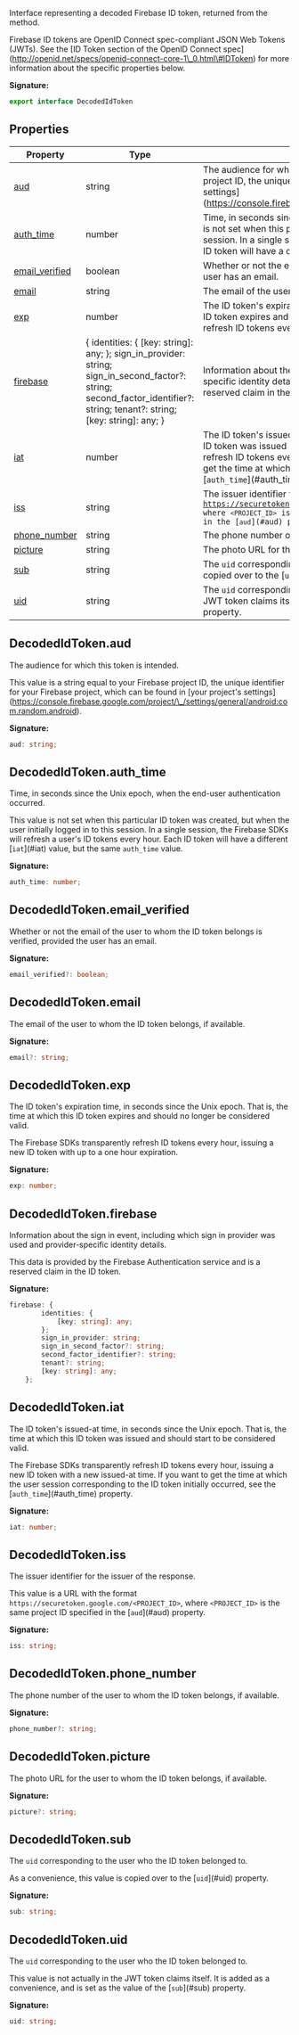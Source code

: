 Interface representing a decoded Firebase ID token, returned from the  method.

Firebase ID tokens are OpenID Connect spec-compliant JSON Web Tokens (JWTs). See the \[ID Token section of the OpenID Connect spec\](http://openid.net/specs/openid-connect-core-1\_0.html\#IDToken) for more information about the specific properties below.

<b>Signature:</b>

```typescript
export interface DecodedIdToken 
```

## Properties

|  Property | Type | Description |
|  --- | --- | --- |
|  [aud](./firebase-admin.auth.decodedidtoken.md#decodedidtokenaud) | string | The audience for which this token is intended.<!-- -->This value is a string equal to your Firebase project ID, the unique identifier for your Firebase project, which can be found in \[your project's settings\](https://console.firebase.google.com/project/\_/settings/general/android:com.random.android). |
|  [auth\_time](./firebase-admin.auth.decodedidtoken.md#decodedidtokenauth_time) | number | Time, in seconds since the Unix epoch, when the end-user authentication occurred.<!-- -->This value is not set when this particular ID token was created, but when the user initially logged in to this session. In a single session, the Firebase SDKs will refresh a user's ID tokens every hour. Each ID token will have a different \[<code>iat</code>\](\#iat) value, but the same <code>auth_time</code> value. |
|  [email\_verified](./firebase-admin.auth.decodedidtoken.md#decodedidtokenemail_verified) | boolean | Whether or not the email of the user to whom the ID token belongs is verified, provided the user has an email. |
|  [email](./firebase-admin.auth.decodedidtoken.md#decodedidtokenemail) | string | The email of the user to whom the ID token belongs, if available. |
|  [exp](./firebase-admin.auth.decodedidtoken.md#decodedidtokenexp) | number | The ID token's expiration time, in seconds since the Unix epoch. That is, the time at which this ID token expires and should no longer be considered valid.<!-- -->The Firebase SDKs transparently refresh ID tokens every hour, issuing a new ID token with up to a one hour expiration. |
|  [firebase](./firebase-admin.auth.decodedidtoken.md#decodedidtokenfirebase) | { identities: { \[key: string\]: any; }; sign\_in\_provider: string; sign\_in\_second\_factor?: string; second\_factor\_identifier?: string; tenant?: string; \[key: string\]: any; } | Information about the sign in event, including which sign in provider was used and provider-specific identity details.<!-- -->This data is provided by the Firebase Authentication service and is a reserved claim in the ID token. |
|  [iat](./firebase-admin.auth.decodedidtoken.md#decodedidtokeniat) | number | The ID token's issued-at time, in seconds since the Unix epoch. That is, the time at which this ID token was issued and should start to be considered valid.<!-- -->The Firebase SDKs transparently refresh ID tokens every hour, issuing a new ID token with a new issued-at time. If you want to get the time at which the user session corresponding to the ID token initially occurred, see the \[<code>auth_time</code>\](\#auth\_time) property. |
|  [iss](./firebase-admin.auth.decodedidtoken.md#decodedidtokeniss) | string | The issuer identifier for the issuer of the response.<!-- -->This value is a URL with the format <code>https://securetoken.google.com/&lt;PROJECT_ID&gt;</code>, where <code>&lt;PROJECT_ID&gt;</code> is the same project ID specified in the \[<code>aud</code>\](\#aud) property. |
|  [phone\_number](./firebase-admin.auth.decodedidtoken.md#decodedidtokenphone_number) | string | The phone number of the user to whom the ID token belongs, if available. |
|  [picture](./firebase-admin.auth.decodedidtoken.md#decodedidtokenpicture) | string | The photo URL for the user to whom the ID token belongs, if available. |
|  [sub](./firebase-admin.auth.decodedidtoken.md#decodedidtokensub) | string | The <code>uid</code> corresponding to the user who the ID token belonged to.<!-- -->As a convenience, this value is copied over to the \[<code>uid</code>\](\#uid) property. |
|  [uid](./firebase-admin.auth.decodedidtoken.md#decodedidtokenuid) | string | The <code>uid</code> corresponding to the user who the ID token belonged to.<!-- -->This value is not actually in the JWT token claims itself. It is added as a convenience, and is set as the value of the \[<code>sub</code>\](\#sub) property. |

## DecodedIdToken.aud

The audience for which this token is intended.

This value is a string equal to your Firebase project ID, the unique identifier for your Firebase project, which can be found in \[your project's settings\](https://console.firebase.google.com/project/\_/settings/general/android:com.random.android).

<b>Signature:</b>

```typescript
aud: string;
```

## DecodedIdToken.auth\_time

Time, in seconds since the Unix epoch, when the end-user authentication occurred.

This value is not set when this particular ID token was created, but when the user initially logged in to this session. In a single session, the Firebase SDKs will refresh a user's ID tokens every hour. Each ID token will have a different \[`iat`<!-- -->\](\#iat) value, but the same `auth_time` value.

<b>Signature:</b>

```typescript
auth_time: number;
```

## DecodedIdToken.email\_verified

Whether or not the email of the user to whom the ID token belongs is verified, provided the user has an email.

<b>Signature:</b>

```typescript
email_verified?: boolean;
```

## DecodedIdToken.email

The email of the user to whom the ID token belongs, if available.

<b>Signature:</b>

```typescript
email?: string;
```

## DecodedIdToken.exp

The ID token's expiration time, in seconds since the Unix epoch. That is, the time at which this ID token expires and should no longer be considered valid.

The Firebase SDKs transparently refresh ID tokens every hour, issuing a new ID token with up to a one hour expiration.

<b>Signature:</b>

```typescript
exp: number;
```

## DecodedIdToken.firebase

Information about the sign in event, including which sign in provider was used and provider-specific identity details.

This data is provided by the Firebase Authentication service and is a reserved claim in the ID token.

<b>Signature:</b>

```typescript
firebase: {
        identities: {
            [key: string]: any;
        };
        sign_in_provider: string;
        sign_in_second_factor?: string;
        second_factor_identifier?: string;
        tenant?: string;
        [key: string]: any;
    };
```

## DecodedIdToken.iat

The ID token's issued-at time, in seconds since the Unix epoch. That is, the time at which this ID token was issued and should start to be considered valid.

The Firebase SDKs transparently refresh ID tokens every hour, issuing a new ID token with a new issued-at time. If you want to get the time at which the user session corresponding to the ID token initially occurred, see the \[`auth_time`<!-- -->\](\#auth\_time) property.

<b>Signature:</b>

```typescript
iat: number;
```

## DecodedIdToken.iss

The issuer identifier for the issuer of the response.

This value is a URL with the format `https://securetoken.google.com/<PROJECT_ID>`<!-- -->, where `<PROJECT_ID>` is the same project ID specified in the \[`aud`<!-- -->\](\#aud) property.

<b>Signature:</b>

```typescript
iss: string;
```

## DecodedIdToken.phone\_number

The phone number of the user to whom the ID token belongs, if available.

<b>Signature:</b>

```typescript
phone_number?: string;
```

## DecodedIdToken.picture

The photo URL for the user to whom the ID token belongs, if available.

<b>Signature:</b>

```typescript
picture?: string;
```

## DecodedIdToken.sub

The `uid` corresponding to the user who the ID token belonged to.

As a convenience, this value is copied over to the \[`uid`<!-- -->\](\#uid) property.

<b>Signature:</b>

```typescript
sub: string;
```

## DecodedIdToken.uid

The `uid` corresponding to the user who the ID token belonged to.

This value is not actually in the JWT token claims itself. It is added as a convenience, and is set as the value of the \[`sub`<!-- -->\](\#sub) property.

<b>Signature:</b>

```typescript
uid: string;
```
